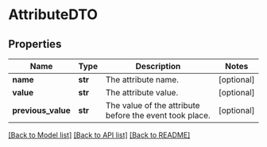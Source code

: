 # AttributeDTO

## Properties
Name | Type | Description | Notes
------------ | ------------- | ------------- | -------------
**name** | **str** | The attribute name. | [optional] 
**value** | **str** | The attribute value. | [optional] 
**previous_value** | **str** | The value of the attribute before the event took place. | [optional] 

[[Back to Model list]](../README.md#documentation-for-models) [[Back to API list]](../README.md#documentation-for-api-endpoints) [[Back to README]](../README.md)



